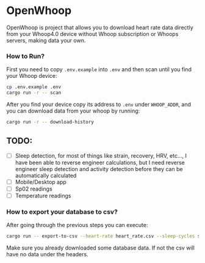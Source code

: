 # OpenWhoop

OpenWhoop is project that allows you to download heart rate data directly from your Whoop4.0 device without Whoop subscription or Whoops servers, making data your own.

### How to Run?

First you need to copy `.env.example` into `.env` and then scan until you find your Whoop device:
```sh
cp .env.example .env
cargo run -r -- scan
```

After you find your device copy its address to `.env` under `WHOOP_ADDR`, and you can download data from your whoop by running:
```sh
cargo run -r -- download-history
```


## TODO:

- [ ] Sleep detection, for most of things like strain, recovery, HRV, etc..., I have been able to reverse engineer calculations, but I need reverse engineer sleep detection and activity detection before they can be automatically calculated
- [ ] Mobile/Desktop app
- [ ] Sp02 readings
- [ ] Temperature readings

### How to export your database to csv?
After going through the previous steps you can execute:
```sh
cargo run -- export-to-csv --heart-rate heart_rate.csv --sleep-cycles sleep_cycles.csv
```

Make sure you already downloaded some database data. If not the csv will have no data under the headers.